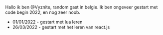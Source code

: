 Hallo ik ben @Vyznite, random gast in belgie.
Ik ben ongeveer gestart met code begin 2022, en nog zeer noob.

- 01/01/2022 - gestart met lua leren
- 26/03/2022 - gestart met het leren van react.js
